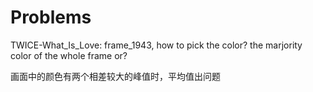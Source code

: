 # Problems

TWICE-What_Is_Love: frame_1943, how to pick the color? the marjority color of the whole frame or?

画面中的颜色有两个相差较大的峰值时，平均值出问题
